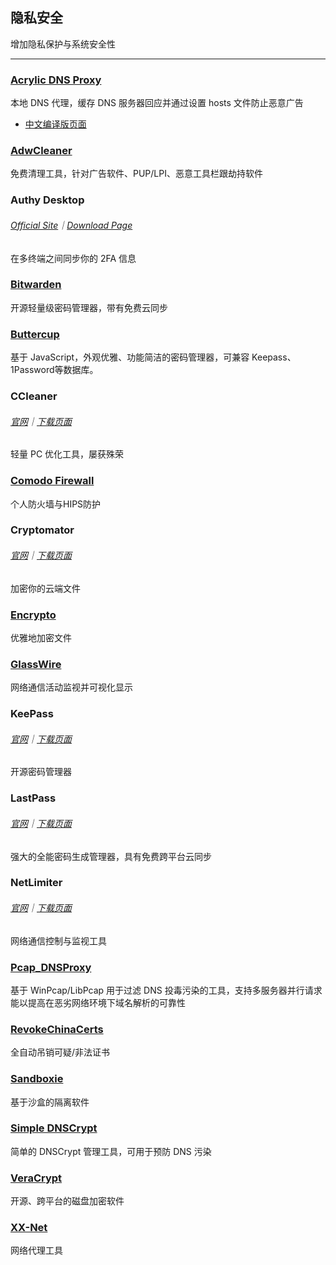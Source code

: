 ## 隐私安全

增加隐私保护与系统安全性

---

### [Acrylic DNS Proxy](http://mayakron.altervista.org/wikibase/show.php?id=AcrylicHome) 

本地 DNS 代理，缓存 DNS 服务器回应并通过设置 hosts 文件防止恶意广告

* [中文编译版页面](https://github.com/miaomiaosoft/Acrylic-DNS-Proxy-GUI)

### [AdwCleaner](https://toolslib.net/downloads/viewdownload/1-adwcleaner/) 

免费清理工具，针对广告软件、PUP/LPI、恶意工具栏跟劫持软件

### Authy Desktop 

###### [Official Site](https://authy.com/)｜[Download Page](https://authy.com/download/)

在多终端之间同步你的 2FA 信息

### [Bitwarden](https://bitwarden.com)  

开源轻量级密码管理器，带有免费云同步

### [Buttercup](https://buttercup.pw/) 

基于 JavaScript，外观优雅、功能简洁的密码管理器，可兼容 Keepass、1Password等数据库。

### CCleaner 

###### [官网](https://www.piriform.com/CCLEANER)｜[下载页面](https://www.piriform.com/ccleaner/download/standard)

轻量 PC 优化工具，屡获殊荣

### [Comodo Firewall](https://personalfirewall.comodo.com/) 

个人防火墙与HIPS防护

### Cryptomator 

###### [官网](https://cryptomator.org/)｜[下载页面](https://cryptomator.org/downloads/#allVersions)

加密你的云端文件

### [Encrypto](http://macpaw.com/encrypto) 

优雅地加密文件

### [GlassWire](https://www.glasswire.com/) 

网络通信活动监视并可视化显示

### KeePass 

###### [官网](http://keepass.info/)｜[下载页面](http://keepass.info/download.html)

开源密码管理器

### LastPass 

###### [官网](https://www.lastpass.com/)｜[下载页面](https://lastpass.com/misc_download2.php?tab=windows)

强大的全能密码生成管理器，具有免费跨平台云同步

### NetLimiter 

###### [官网](https://www.netlimiter.com/)｜[下载页面](https://www.netlimiter.com/download)

网络通信控制与监视工具

### [Pcap\_DNSProxy](https://github.com/chengr28/Pcap_DNSProxy) 

基于 WinPcap/LibPcap 用于过滤 DNS 投毒污染的工具，支持多服务器并行请求能以提高在恶劣网络环境下域名解析的可靠性

### [RevokeChinaCerts](https://github.com/chengr28/RevokeChinaCerts) 

全自动吊销可疑/非法证书

### [Sandboxie](http://www.sandboxie.com/) 

基于沙盒的隔离软件

### [Simple DNSCrypt](https://simplednscrypt.org/) 

简单的 DNSCrypt 管理工具，可用于预防 DNS 污染

### [VeraCrypt](https://www.veracrypt.fr/en/Home.html) 

开源、跨平台的磁盘加密软件

### [XX-Net](https://github.com/XX-net/XX-Net) 

网络代理工具
